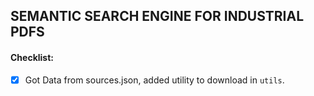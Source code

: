 ## SEMANTIC SEARCH ENGINE FOR INDUSTRIAL PDFS

#### Checklist:
- [x] Got Data from sources.json, added utility to download in `utils`.